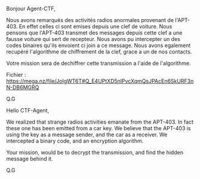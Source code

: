Bonjour Agent-CTF,

Nous avons remarqués des activités radios anormales provenant de l'APT-403.
En effet celles ci sont emises depuis une clef de voiture. 
Nous pensons que l'APT-403 transmet des messages depuis cette clef a une fausse voiture qui sert de recepteur.
Nous avons pu intercepter un des codes binaires qu'ils envoient ci join a ce message.
Nous avons egalement recupéré l'algorithme de chiffrement de la clef, grace a un de nos contacts.

Votre mission sera de dechiffrer cette transmission a l'aide de l'algorithme.

Fichier : https://mega.nz/file/JoIgWT6T#Q_E4UPtXD5nlPvcXqmQsJPAcEn6SkURF3nN-DB6MGRQ

Q.G

Hello CTF-Agent,

We realized that strange radios activities emanate from the APT-403.
In fact these one has been emitted from a car key.
We believe that the APT-403 is using the key as a message sender, and the car as a receiver.
We intercepted a binary code, and an encryption algorithm.

Your mission, would be to decrypt the transmission, and find the hidden message behind it.

Q.G
